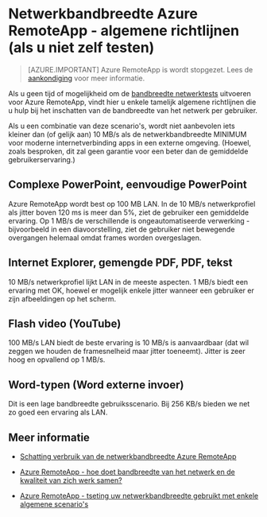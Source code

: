 <properties 
    pageTitle="Netwerkbandbreedte Azure RemoteApp - algemene richtlijnen | Microsoft Azure"
    description="Enkele richtlijnen netwerk bandbreedte voor uw Azure RemoteApp-collecties en apps begrijpen."
    services="remoteapp"
    documentationCenter="" 
    authors="lizap" 
    manager="mbaldwin" />

<tags 
    ms.service="remoteapp" 
    ms.workload="compute" 
    ms.tgt_pltfrm="na" 
    ms.devlang="na" 
    ms.topic="article" 
    ms.date="08/15/2016" 
    ms.author="elizapo" />
    
# <a name="azure-remoteapp-network-bandwidth---general-guidelines-if-you-cant-test-your-own"></a>Netwerkbandbreedte Azure RemoteApp - algemene richtlijnen (als u niet zelf testen)

> [AZURE.IMPORTANT]
> Azure RemoteApp is wordt stopgezet. Lees de [aankondiging](https://go.microsoft.com/fwlink/?linkid=821148) voor meer informatie.

Als u geen tijd of mogelijkheid om de [bandbreedte netwerktests](remoteapp-bandwidthtests.md) uitvoeren voor Azure RemoteApp, vindt hier u enkele tamelijk algemene richtlijnen die u hulp bij het inschatten van de bandbreedte van het netwerk per gebruiker.

Als u een combinatie van deze scenario's, wordt niet aanbevolen iets kleiner dan (of gelijk aan) 10 MB/s als de netwerkbandbreedte MINIMUM voor moderne internetverbinding apps in een externe omgeving. (Hoewel, zoals besproken, dit zal geen garantie voor een beter dan de gemiddelde gebruikerservaring.)

## <a name="complex-powerpoint-simple-powerpoint"></a>Complexe PowerPoint, eenvoudige PowerPoint

Azure RemoteApp wordt best op 100 MB LAN. In de 10 MB/s netwerkprofiel als jitter boven 120 ms is meer dan 5%, ziet de gebruiker een gemiddelde ervaring. Op 1 MB/s de verschillende is ongeautomatiseerde verwerking - bijvoorbeeld in een diavoorstelling, ziet de gebruiker niet bewegende overgangen helemaal omdat frames worden overgeslagen.

## <a name="internet-explorer-mixed-pdf-pdf-text"></a>Internet Explorer, gemengde PDF, PDF, tekst

10 MB/s netwerkprofiel lijkt LAN in de meeste aspecten. 1 MB/s biedt een ervaring met OK, hoewel er mogelijk enkele jitter wanneer een gebruiker er zijn afbeeldingen op het scherm.

## <a name="flash-video-youtube"></a>Flash video (YouTube)

100 MB/s LAN biedt de beste ervaring is 10 MB/s is aanvaardbaar (dat wil zeggen we houden de framesnelheid maar jitter toeneemt). Jitter is zeer hoog en opvallend op 1 MB/s.

## <a name="word-typing-word-remote-input"></a>Word-typen (Word externe invoer)
Dit is een lage bandbreedte gebruiksscenario. Bij 256 KB/s bieden we net zo goed een ervaring als LAN.

## <a name="learn-more"></a>Meer informatie
- [Schatting verbruik van de netwerkbandbreedte Azure RemoteApp](remoteapp-bandwidth.md)

- [Azure RemoteApp - hoe doet bandbreedte van het netwerk en de kwaliteit van zich werk samen?](remoteapp-bandwidthexperience.md)

- [Azure RemoteApp - tseting uw netwerkbandbreedte gebruikt met enkele algemene scenario's](remoteapp-bandwidthtests.md)